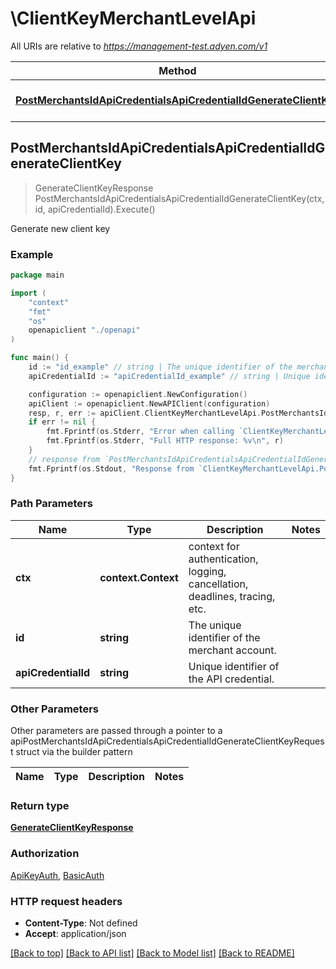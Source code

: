 # \ClientKeyMerchantLevelApi

All URIs are relative to *https://management-test.adyen.com/v1*

Method | HTTP request | Description
------------- | ------------- | -------------
[**PostMerchantsIdApiCredentialsApiCredentialIdGenerateClientKey**](ClientKeyMerchantLevelApi.md#PostMerchantsIdApiCredentialsApiCredentialIdGenerateClientKey) | **Post** /merchants/{id}/apiCredentials/{apiCredentialId}/generateClientKey | Generate new client key



## PostMerchantsIdApiCredentialsApiCredentialIdGenerateClientKey

> GenerateClientKeyResponse PostMerchantsIdApiCredentialsApiCredentialIdGenerateClientKey(ctx, id, apiCredentialId).Execute()

Generate new client key



### Example

```go
package main

import (
    "context"
    "fmt"
    "os"
    openapiclient "./openapi"
)

func main() {
    id := "id_example" // string | The unique identifier of the merchant account.
    apiCredentialId := "apiCredentialId_example" // string | Unique identifier of the API credential.

    configuration := openapiclient.NewConfiguration()
    apiClient := openapiclient.NewAPIClient(configuration)
    resp, r, err := apiClient.ClientKeyMerchantLevelApi.PostMerchantsIdApiCredentialsApiCredentialIdGenerateClientKey(context.Background(), id, apiCredentialId).Execute()
    if err != nil {
        fmt.Fprintf(os.Stderr, "Error when calling `ClientKeyMerchantLevelApi.PostMerchantsIdApiCredentialsApiCredentialIdGenerateClientKey``: %v\n", err)
        fmt.Fprintf(os.Stderr, "Full HTTP response: %v\n", r)
    }
    // response from `PostMerchantsIdApiCredentialsApiCredentialIdGenerateClientKey`: GenerateClientKeyResponse
    fmt.Fprintf(os.Stdout, "Response from `ClientKeyMerchantLevelApi.PostMerchantsIdApiCredentialsApiCredentialIdGenerateClientKey`: %v\n", resp)
}
```

### Path Parameters


Name | Type | Description  | Notes
------------- | ------------- | ------------- | -------------
**ctx** | **context.Context** | context for authentication, logging, cancellation, deadlines, tracing, etc.
**id** | **string** | The unique identifier of the merchant account. | 
**apiCredentialId** | **string** | Unique identifier of the API credential. | 

### Other Parameters

Other parameters are passed through a pointer to a apiPostMerchantsIdApiCredentialsApiCredentialIdGenerateClientKeyRequest struct via the builder pattern


Name | Type | Description  | Notes
------------- | ------------- | ------------- | -------------



### Return type

[**GenerateClientKeyResponse**](GenerateClientKeyResponse.md)

### Authorization

[ApiKeyAuth](../README.md#ApiKeyAuth), [BasicAuth](../README.md#BasicAuth)

### HTTP request headers

- **Content-Type**: Not defined
- **Accept**: application/json

[[Back to top]](#) [[Back to API list]](../README.md#documentation-for-api-endpoints)
[[Back to Model list]](../README.md#documentation-for-models)
[[Back to README]](../README.md)

